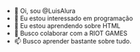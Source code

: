 - 👋 Oi, sou @LuisAlura
- 👀 Eu estou interessado em programação
- 🌱 Eu estou aprendendo sobre HTML
- 💞️ Busco colaborar com a RIOT GAMES
- 📫 Busco aprender bastante sobre tudo.

<!---
LuisZoka/LuisZoka is a ✨ special ✨ repository because its `README.md` (this file) appears on your GitHub profile.
You can click the Preview link to take a look at your changes.
--->
